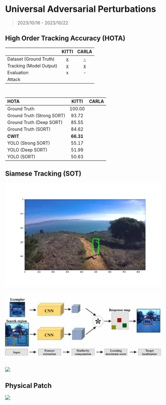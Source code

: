 # Universal Adversarial Perturbations

> 2023/10/16 - 2023/10/22

## High Order Tracking Accuracy (HOTA)

|                         | KITTI |                         CARLA      |
| :---------------------- | :---: | :---------------------------------------------------: |
|Dataset (Ground Truth)  |   [x](https://www.cvlibs.net/datasets/kitti/eval_tracking.php)   |           [-](https://npm3d.fr/kitti-carla)  |
|Tracking (Model Output) |   [x](https://github.com/wuhanstudio/2d-kitti-tracking)    | [x](https://github.com/wuhanstudio/2d-carla-tracking) |
|Evaluation              |   x   |                           -       |
|Attack                  |       |                                                       |

<br />

|         HOTA                | KITTI |                         CARLA      |
| :---------------------- | :---: | :---------------------------------------------------: |
|Ground Truth  |   100.00   |             |
|Ground Truth (Strong SORT)  |  93.72    |                |
|Ground Truth (Deep SORT)  |   85.55  |           |
|Ground Truth (SORT) |  84.62     |   |
| **CWIT** |  **66.31**     |   |
|YOLO (Strong SORT)  |  55.17  |               |
|YOLO (Deep SORT)  |   51.99   |           |
|YOLO (SORT) |    50.63   |   |

## Siamese Tracking (SOT)

![](imgs/sot.gif)

[![](imgs/siamese.jpg)](https://ieeexplore.ieee.org/document/9503425)

[![](imgs/ml-siam-mot2.gif)](https://tech.fusic.co.jp/posts/2021-06-01-ml-siam-mot/)

## Physical Patch

[![](imgs/patch.gif)](https://medium.com/element-ai-research-lab/physical-adversarial-textures-that-fool-visual-object-tracking-3b5413eb8bbe)

